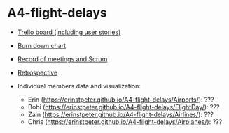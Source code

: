 # A4-flight-delays

* [Trello board (including user stories)](https://trello.com/b/D9AjuXzA/a4-flight-delays)

* [Burn down chart](https://github.com/erinstpeter/A4-flight-delays/blob/master/Process/A4-BurnChart.pdf)

* [Record of meetings and Scrum](https://github.com/erinstpeter/A4-flight-delays/blob/master/Process/MeetingsLog.md)

* [Retrospective](https://github.com/erinstpeter/A4-flight-delays/blob/master/Process/Retrospective.md)

* Individual members data and visualization:
  * Erin (https://erinstpeter.github.io/A4-flight-delays/Airports/): ???
  * Bobi (https://erinstpeter.github.io/A4-flight-delays/FlightDay/): ???
  * Zain (https://erinstpeter.github.io/A4-flight-delays/Airlines/): ???
  * Chris (https://erinstpeter.github.io/A4-flight-delays/Airplanes/): ???
